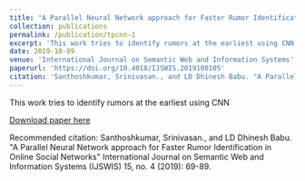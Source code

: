 ```yaml
---
title: "A Parallel Neural Network approach for Faster Rumor Identification in Online Social Networks"
collection: publications
permalink: /publication/tpcnn-1
excerpt: 'This work tries to identify rumors at the earliest using CNN'
date: 2019-10-09
venue: 'International Journal on Semantic Web and Information Systems'
paperurl: 'https://doi.org/10.4018/IJSWIS.2019100105'
citation: 'Santhoshkumar, Srinivasan., and LD Dhinesh Babu. "A Parallel Neural Network approach for Faster Rumor Identification in Online Social Networks" International Journal on Semantic Web and Information Systems (IJSWIS) 15, no. 4 (2019): 69-89.'
---
```

This work tries to identify rumors at the earliest using CNN

[Download paper here](http://doi.org/10.4018/IJSWIS.2019100105)

Recommended citation: Santhoshkumar, Srinivasan., and LD Dhinesh Babu. "A Parallel Neural Network approach for Faster Rumor Identification in Online Social Networks" International Journal on Semantic Web and Information Systems (IJSWIS) 15, no. 4 (2019): 69-89.